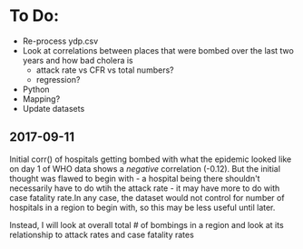 # To Do:

* Re-process ydp.csv 
* Look at correlations between places that were bombed over the last two years and how bad cholera is
  * attack rate vs CFR vs total numbers?
  * regression?
* Python 
* Mapping?
* Update datasets 


## 2017-09-11

Initial corr() of hospitals getting bombed with what the epidemic looked like on day 1 of WHO data shows a *negative* correlation (-0.12). But the initial thought was flawed to begin with - a hospital being there shouldn't necessarily have to do wtih the attack rate - it may have more to do with case fatality rate.In any case, the dataset would not control for number of hospitals in a region to begin with, so this may be less useful until later. 

Instead, I will look at overall total # of bombings in a region and look at its relationship to attack rates and case fatality rates

